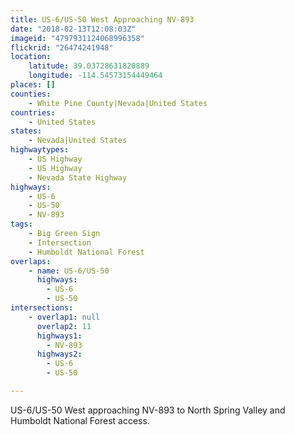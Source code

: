 ```yaml
---
title: US-6/US-50 West Approaching NV-893
date: "2018-02-13T12:08:03Z"
imageid: "4797931124068996358"
flickrid: "26474241948"
location:
    latitude: 39.03728631820889
    longitude: -114.54573154449464
places: []
counties:
    - White Pine County|Nevada|United States
countries:
    - United States
states:
    - Nevada|United States
highwaytypes:
    - US Highway
    - US Highway
    - Nevada State Highway
highways:
    - US-6
    - US-50
    - NV-893
tags:
    - Big Green Sign
    - Intersection
    - Humboldt National Forest
overlaps:
    - name: US-6/US-50
      highways:
        - US-6
        - US-50
intersections:
    - overlap1: null
      overlap2: 11
      highways1:
        - NV-893
      highways2:
        - US-6
        - US-50

---
```

 US-6/US-50 West approaching NV-893 to North Spring Valley and Humboldt National Forest access.